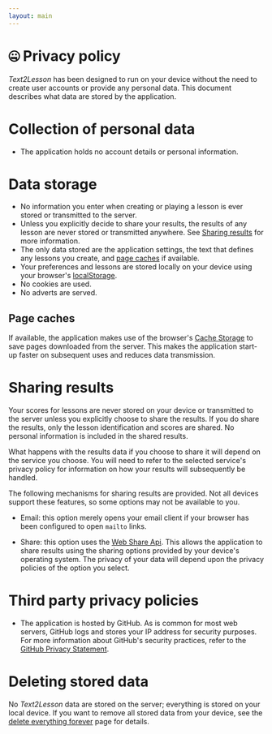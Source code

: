 ```yaml
---
layout: main
---
```


# 🤐 Privacy policy

_Text2Lesson_ has been designed to run on your device without the need to
create user accounts or provide any personal data. This document describes what
data are stored by the application.

# Collection of personal data

- The application holds no account details or personal information.

# Data storage

- No information you enter when creating or playing a lesson is ever stored or
  transmitted to the server.
- Unless you explicitly decide to share your results, the results of any lesson
  are never stored or transmitted anywhere. See
  [Sharing results](#sharing-results) for more information.
- The only data stored are the application settings, the text that defines any
  lessons you create, and [page caches](#page-caches) if available.
- Your preferences and lessons are stored locally on your device using your
  browser's
  [localStorage](https://developer.mozilla.org/en-US/docs/Web/API/Web_Storage_API).
- No cookies are used.
- No adverts are served.

## Page caches

If available, the application makes use of the browser's
[Cache Storage](https://developer.mozilla.org/en-US/docs/Web/API/CacheStorage)
to save pages downloaded from the server. This makes the application start-up
faster on subsequent uses and reduces data transmission.

# Sharing results

Your scores for lessons are never stored on your device or transmitted to
the server unless you explicitly choose to share the results. If you do share
the results, only the lesson identification and scores are shared. No
personal information is included in the shared results.

What happens with the results data if you choose to share it will depend on the
service you choose. You will need to refer to the selected service's privacy
policy for information on how your results will subsequently be handled.

The following mechanisms for sharing results are provided. Not all devices
support these features, so some options may not be available to you.

- Email: this option merely opens your email client if your browser has been
  configured to open `mailto` links.

- Share: this option uses the
  [Web Share Api](https://developer.mozilla.org/en-US/docs/Web/API/Web_Share_API).
  This allows the application to share results using the sharing options provided
  by your device's operating system. The privacy of your data will depend upon
  the privacy policies of the option you select.

# Third party privacy policies

- The application is hosted by GitHub. As is common for most web servers, GitHub
  logs and stores your IP address for security purposes. For more information
  about GitHub's security practices, refer to the
  [GitHub Privacy Statement](https://docs.github.com/en/site-policy/privacy-policies/github-privacy-statement).

# Deleting stored data

No _Text2Lesson_ data are stored on the server; everything is stored on your local device. If
you want to remove all stored data from your device, see the [delete everything forever](./deletion-tool.md) page for details.
